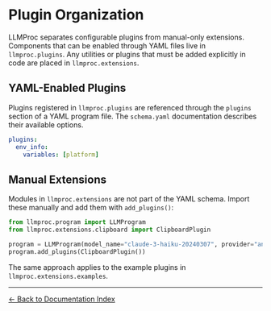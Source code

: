 # Plugin Organization

LLMProc separates configurable plugins from manual-only extensions. Components that
can be enabled through YAML files live in `llmproc.plugins`. Any utilities or
plugins that must be added explicitly in code are placed in `llmproc.extensions`.

## YAML-Enabled Plugins

Plugins registered in `llmproc.plugins` are referenced through the `plugins`
section of a YAML program file. The `schema.yaml` documentation describes their
available options.

```yaml
plugins:
  env_info:
    variables: [platform]
```

## Manual Extensions

Modules in `llmproc.extensions` are not part of the YAML schema. Import these
manually and add them with `add_plugins()`:

```python
from llmproc.program import LLMProgram
from llmproc.extensions.clipboard import ClipboardPlugin

program = LLMProgram(model_name="claude-3-haiku-20240307", provider="anthropic")
program.add_plugins(ClipboardPlugin())
```

The same approach applies to the example plugins in
`llmproc.extensions.examples`.

---
[← Back to Documentation Index](index.md)
